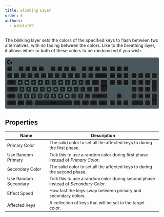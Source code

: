 ```yaml
---
title: Blinking Layer
order: 6
authors:
  - Wibble199
---
```


The blinking layer sets the colors of the specified keys to flash between two alternatives, with no fading between the colors. Like to the breathing layer, it allows either or both of these colors to be randomized if you wish.

![A blinking layer with cyan and a random secondary color](../../assets/img/layer-blinking.gif)

## Properties

Name|Description
-|-
Primary Color|The solid color to set all the affected keys to during the first phase.
Use Random Primary|Tick this to use a random color during first phase instead of *Primary Color*.
Secondary Color|The solid color to set all the affected keys to during the second phase.
Use Random Secondary|Tick this to use a random color during second phase instead of *Secondary Color*.
Effect Speed|How fast the keys swap between primary and secondary colors.
Affected Keys|A collection of keys that will be set to the target color.